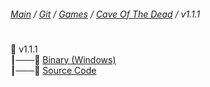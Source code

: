 ﻿###### [Main](https://pikakid98.github.io) / [Git](https://git-pikakid98.github.io) / [Games](https://git-pikakid98.github.io/games) / [Cave Of The Dead](https://git-pikakid98.github.io/games/cave-of-the-dead) / v1.1.1
<h1></h1>

📂 v1.1.1
\
┃───📄 [Binary (Windows)](https://github.com/Git-Pikakid98/cave-of-the-dead/releases/download/v1.1.1/Cave.Of.The.Dead.v1.1.1.7z)
\
┃───📄 [Source Code](https://github.com/Git-Pikakid98/cave-of-the-dead/archive/refs/tags/v1.1.1.zip)
